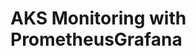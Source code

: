 # AKS Monitoring with PrometheusGrafana                                                                                                                                                                                                                                                                                                                                                                                                                                                                                                                                                
